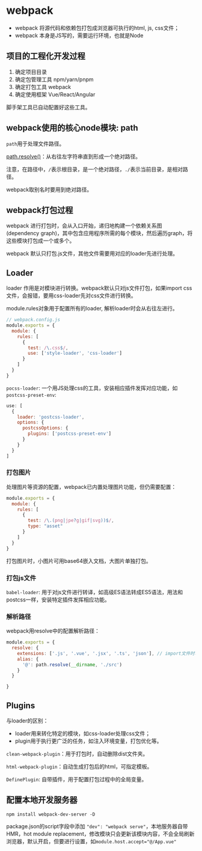# webpack

- webpack 将源代码和依赖包打包成浏览器可执行的html, js, css文件；
- webpack 本身是JS写的，需要运行环境，也就是Node

## 项目的工程化开发过程

1. 确定项目目录
2. 确定包管理工具 npm/yarn/pnpm
3. 确定打包工具 webpack
4. 确定使用框架 Vue/React/Angular

脚手架工具已自动配置好这些工具。

## webpack使用的核心node模块: path


`path`用于处理文件路径。

[path.resolve()](https://nodejs.org/dist/latest-v16.x/docs/api/path.html#pathresolvepaths)：从右往左字符串直到形成一个绝对路径。

注意，在路径中，`/`表示根目录，是一个绝对路径，`./`表示当前目录，是相对路径。

webpack取别名时要用到绝对路径。

## webpack打包过程

webpack 进行打包时，会从入口开始，递归地构建一个依赖关系图 (dependency graph)，其中包含应用程序所需的每个模块，然后遍历graph，将这些模块打包成一个或多个。

webpack 默认只打包.js文件，其他文件需要用对应的loader先进行处理。

## Loader

loader 作用是对模块进行转换。webpack默认只对js文件打包，如果import css文件，会报错，要用css-loader先对css文件进行转换。

module.rules对象用于配置所有的loader, 解析loader时会从右往左进行。

```js
// webpack.config.js
module.exports = {
  module: {
    rules: [
      {
        test: /\.css$/,
        use: ['style-loader', 'css-loader']
      }
    ]
  }
}
```

`pocss-loader`: 一个用JS处理css的工具，安装相应插件发挥对应功能，如`postcss-preset-env`:

```js
use: [
  {
    loader: 'postcss-loader',
    options: {
      postcssOptions: {
        plugins: ['postcss-preset-env']
      }
    }
  }
]
```

### 打包图片

处理图片等资源的配置，webpack已内置处理图片功能，但仍需要配置：

```js
module.exports = {
  module: {
    rules: [
      {
        test: /\.(png|jpe?g|gif|svg))$/,
        type: "asset"
      }
    ]
  }
}
```

打包图片时，小图片可用base64嵌入文档，大图片单独打包。

### 打包js文件

`babel-loader`: 用于对js文件进行转译，如高级ES语法转成ES5语法，用法和postcss一样，安装特定插件发挥相应功能。

### 解析路径

webpack用resolve中的配置解析路径：

```js
module.exports = {
  resolve: {
    extensions: ['.js', '.vue', '.jsx', '.ts', 'json'], // import文件时可省略后缀名
    alias: {
      '@': path.resolve(__dirname, './src')
    }
  }

}
```

## Plugins

与loader的区别：
  - loader用来转化特定的模块，如css-loader处理css文件；
  - plugin用于执行更广泛的任务，如注入环境变量，打包优化等。

`clean-webpack-plugin`：用于打包时，自动删除dist文件夹。

`html-webpack-plugin`：自动生成打包后的html，可指定模板。

`DefinePlugin`: 自带插件，用于配置打包过程中的全局变量。

## 配置本地开发服务器

`npm install webpack-dev-server -D`

package.json的script字段中添加 `"dev": "webpack serve"`，本地服务器自带HMR，hot module replacement，修改模块只会更新该模块内容，不会全局刷新浏览器，默认开启，但要进行设置，如`module.host.accept="@/App.vue"`